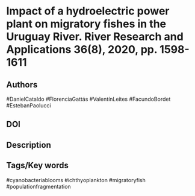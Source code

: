# Impact of a hydroelectric power plant on migratory fishes in the Uruguay River. River Research and Applications 36(8), 2020, pp. 1598-1611
## Authors
#DanielCataldo #FlorenciaGattás #ValentínLeites #FacundoBordet #EstebanPaolucci 
## DOI
 
## Description

## Tags/Key words
#cyanobacteriablooms #ichthyoplankton #migratoryfish #populationfragmentation 
